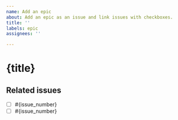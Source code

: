 ```yaml
---
name: Add an epic
about: Add an epic as an issue and link issues with checkboxes.
title: ''
labels: epic
assignees: ''

---
```


# {title}

## Related issues
- [ ] #{issue_number}
- [ ] #{issue_number}

